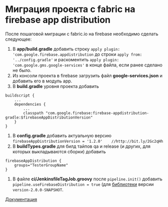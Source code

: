 # Миграция проекта с fabric на firebase app distribution

После пошаговой миграции с fabric.io на firebase необходимо сделать следующее:

1. В **app/build.gradle** добавить строку
`apply plugin: 'com.google.firebase.appdistribution` до строки
`apply from: '../config.gradle'` и раскоментить
`apply plugin: 'com.google.gms.google-services'` в конце файла,
если ранее сделано не было.
1. Из консоли проекта в firebase загрузить файл **google-services.json**
и добавить его в модуль app.
1. В **build.gradle** уровня проекта добавить
```
buildscript {
    ...
    dependencies {
        ...
        classpath "com.google.firebase:firebase-appdistribution-gradle:$firebaseAppDistributionVersion"
    }
}
```
1. В **config.gradle** добавить актуальную версию
`firebaseAppDistributionVersion = '1.2.0'    //http://bit.ly/2Gc2qHh`
1. В **buildTypes.gradle** для билд тайпов qa и release (и других, для 
которых выкладываются сборки) добавить
```
firebaseAppDistribution {
    groups="TesterGroupName"
}
```
1. В файле **ci/JenkinsfileTagJob.groovy** после `pipeline.init()`
добавить `pipeline.useFirebaseDistribution = true`
(для [библиотеки](https://github.com/surfstudio/jenkins-pipeline-lib)
версии `version-2.0.0-SNAPSHOT`.

[Документация](https://firebase.google.com/docs/app-distribution/android/distribute-gradle)